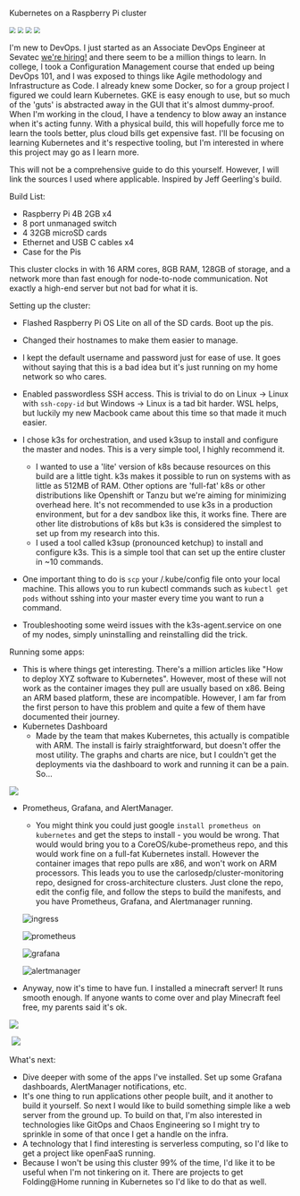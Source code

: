 Kubernetes on a Raspberry Pi cluster

<img src="img/k8s.png" style="zoom: 67%;" />  <img src="img/docker.png" style="zoom: 67%;" /> <img src="img/prometheus-pic.png" style="zoom: 67%;" />  <img src="img/minecraft-pic.png" style="zoom: 67%;" />

I'm new to DevOps. I just started as an Associate DevOps Engineer at Sevatec [we're hiring!](https://careers-sevatec.icims.com/jobs/intro?hashed=-435618675) and there seem to be a million things to learn. In college, I took a Configuration Management course that ended up being DevOps 101, and I was exposed to things like Agile methodology and Infrastructure as Code. I already knew some Docker, so for a group project I figured we could learn Kubernetes. GKE is easy enough to use, but so much of the 'guts' is abstracted away in the GUI that it's almost dummy-proof. When I'm working in the cloud, I have a tendency to blow away an instance when it's acting funny. With a physical build, this will hopefully force me to learn the tools better, plus cloud bills get expensive fast. I'll be focusing on learning Kubernetes and it's respective tooling, but I'm interested in where this project may go as I learn more.

This will not be a comprehensive guide to do this yourself. However, I will link the sources I used where applicable. Inspired by Jeff Geerling's build.

Build List:

- Raspberry Pi 4B 2GB x4
- 8 port unmanaged switch
- 4 32GB microSD cards
- Ethernet and USB C cables x4
- Case for the Pis



This cluster clocks in with 16 ARM cores, 8GB RAM, 128GB of storage, and a network more than fast enough for node-to-node communication. Not exactly a high-end server but not bad for what it is.



Setting up the cluster:

- Flashed Raspberry Pi OS Lite on all of the SD cards. Boot up the pis.
- Changed their hostnames to make them easier to manage.
- I kept the default username and password just for ease of use. It goes without saying that this is a bad idea but it's just running on my home network so who cares.

- Enabled passwordless SSH access. This is trivial to do on Linux -> Linux with `ssh-copy-id` but Windows -> Linux is a tad bit harder. WSL helps, but luckily my new Macbook came about this time so that made it much easier.
- I chose k3s for orchestration, and used k3sup to install and configure the master and nodes. This is a very simple tool,  I highly recommend it.
  - I wanted to use a 'lite' version of k8s because resources on this build are a little tight. k3s makes it possible to run on systems with as little as 512MB of RAM. Other options are 'full-fat' k8s or other distributions like Openshift or Tanzu but we're aiming for minimizing overhead here. It's not recommended to use k3s in a production environment, but for a dev sandbox like this, it works fine. There are other lite distrobutions of k8s but k3s is considered the simplest to set up from my research into this.
  - I used a tool called k3sup (pronounced ketchup) to install and configure k3s. This is a simple tool that can set up the entire cluster in ~10 commands.
- One important thing to do is `scp` your /.kube/config file onto your local machine. This allows you to run kubectl commands such as `kubectl get pods` without sshing into your master every time you want to run a command.
- Troubleshooting some weird issues with the k3s-agent.service on one of my nodes, simply uninstalling and reinstalling did the trick.

Running some apps:

- This is where things get interesting. There's a million articles like "How to deploy XYZ software to Kubernetes". However, most of these will not work as the container images they pull are usually based on x86. Being an ARM based platform, these are incompatible. However, I am far from the first person to have this problem and quite a few of them have documented their journey.
- Kubernetes Dashboard
  - Made by the team that makes Kubernetes, this actually is compatible with ARM. The install is fairly straightforward, but doesn't offer the most utility. The graphs and charts are nice, but I couldn't get the deployments via the dashboard to work and running it can be a pain. So...

![](img/dashboard2.png)

- Prometheus, Grafana, and AlertManager.

  - You might think you could just google `install prometheus on kubernetes` and get the steps to install - you would be wrong. That would would bring you to a CoreOS/kube-prometheus repo, and this would work fine on a full-fat Kubernetes install. However the container images that repo pulls are x86, and won't work on ARM processors. This leads you to use the carlosedp/cluster-monitoring repo, designed for cross-architecture clusters. Just clone the repo, edit the config file, and follow the steps to build the manifests, and you have Prometheus, Grafana, and Alertmanager running.



  ![ingress](img/prometheus-ingress.png)



  ![prometheus](img/prometheus2.png)



  ![grafana](img/grafana.png)



  ![alertmanager](img/alertmanager.png)



- Anyway, now it's time to have fun. I installed a minecraft server! It runs smooth enough. If anyone wants to come over and play Minecraft feel free, my parents said it's ok.

![](img/minecraft_building_world.png)

​		![](img/gaming.png)



What's next:

- Dive deeper with some of the apps I've installed. Set up some Grafana dashboards, AlertManager notifications, etc.
- It's one thing to run applications other people built, and it another to build it yourself. So next I would like to build something simple like a web server from the ground up. To build on that, I'm also interested in technologies like GitOps and Chaos Engineering so I might try to sprinkle in some of that once I get a handle on the infra.
- A technology that I find interesting is serverless computing, so I'd like to get a project like openFaaS running.
- Because I won't be using this cluster 99% of the time, I'd like it to be useful when I'm not tinkering on it. There are projects to get Folding@Home running in Kubernetes so I'd like to do that as well.
